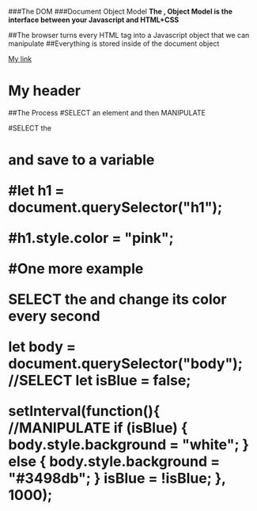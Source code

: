 ###The DOM
###Document Object Model
**The , Object Model is the interface between your Javascript and HTML+CSS**

##The browser turns every HTML tag into a Javascript object that we can manipulate
##Everything is stored inside of the document object

<!DOCTYPE html>
<html>
<head>
	<title>My title</title>
</head>
<body>
	<a href="someLink">My link</a>
	<h1>My header</h1>
</body>
</html>

##The Process
#SELECT an element and then MANIPULATE

#SELECT the <h1> and save to a variable

#let h1 = document.querySelector("h1");

#h1.style.color = "pink";

#One more example

SELECT the <body> and change its color every second

let body = document.querySelector("body"); //SELECT
let isBlue = false;

setInterval(function(){   //MANIPULATE
 if (isBlue) {
   body.style.background = "white";
 } else {
   body.style.background = "#3498db";
 }
 isBlue = !isBlue;
}, 1000);







